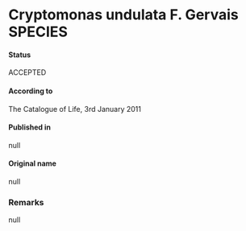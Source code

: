Cryptomonas undulata F. Gervais SPECIES
=======

#### Status
ACCEPTED

#### According to
The Catalogue of Life, 3rd January 2011

#### Published in
null

#### Original name
null

### Remarks
null